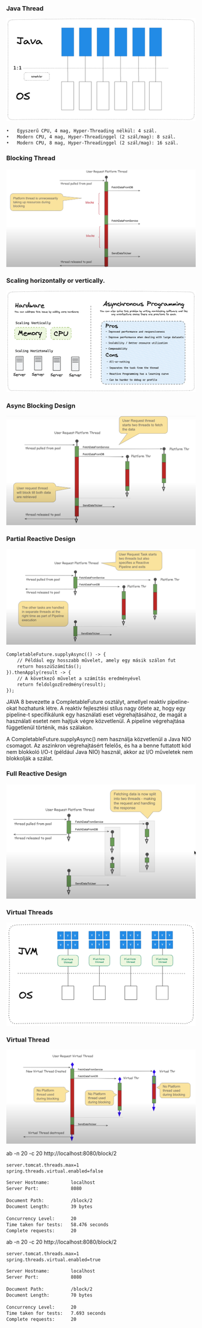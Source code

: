 
### Java Thread
![java_threads.png](java_threads.png)

	•	Egyszerű CPU, 4 mag, Hyper-Threading nélkül: 4 szál.
	•	Modern CPU, 4 mag, Hyper-Threadinggel (2 szál/mag): 8 szál.
	•	Modern CPU, 8 mag, Hyper-Threadinggel (2 szál/mag): 16 szál.

### Blocking Thread
![blocking_thread.png](blocking_thread.png)

### Scaling horizontally or vertically.
![java_threads.png](scaling_options.png)

### Async Blocking Design
![async_block_design.png](async_block_design.png)

### Partial Reactive Design
![partial_reactive_design.png](partial_reactive_design.png)
``` 
CompletableFuture.supplyAsync(() -> {
    // Például egy hosszabb művelet, amely egy másik szálon fut
    return hosszúSzámítás();
}).thenApply(result -> {
    // A következő művelet a számítás eredményével
    return feldolgozEredmény(result);
});
``` 
JAVA 8 bevezette a CompletableFuture osztályt, amellyel reaktív pipeline-okat hozhatunk létre. A reaktív fejlesztési stílus nagy ötlete az, hogy egy pipeline-t specifikálunk egy használati eset végrehajtásához, de magát a használati esetet nem hajtjuk végre közvetlenül. A pipeline végrehajtása függetlenül történik, más szálakon.


A CompletableFuture.supplyAsync() nem használja közvetlenül a Java NIO csomagot. Az aszinkron végrehajtásért felelős, és ha a benne futtatott kód nem blokkoló I/O-t (például Java NIO) használ, akkor az I/O műveletek nem blokkolják a szálat.

### Full Reactive Design
![full_reactive_design.png](full_reactive_design.png)

### Virtual Threads
![java_threads.png](virtual_threads.png)

### Virtual Thread
![java_thread.png](virtual_thread.png)


ab -n 20 -c 20 http://localhost:8080/block/2
``` 
server.tomcat.threads.max=1
spring.threads.virtual.enabled=false
``` 

```       
Server Hostname:        localhost
Server Port:            8080

Document Path:          /block/2
Document Length:        39 bytes

Concurrency Level:      20
Time taken for tests:   58.476 seconds
Complete requests:      20
``` 

ab -n 20 -c 20 http://localhost:8080/block/2
``` 
server.tomcat.threads.max=1
spring.threads.virtual.enabled=true
``` 

```       
Server Hostname:        localhost
Server Port:            8080

Document Path:          /block/2
Document Length:        70 bytes

Concurrency Level:      20
Time taken for tests:   7.693 seconds
Complete requests:      20
``` 